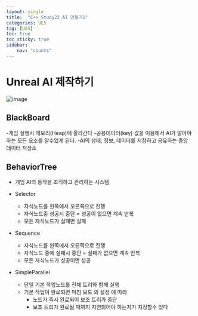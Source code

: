 ```yaml
---
layout: single
title:  "C++_Study22_AI 만들기1"
categories: UE5
tag: [UE5]
toc: true
toc_sticky: true
sidebar:
    nav: "counts"
---
```


# Unreal AI 제작하기 
![image](https://github.com/silverlnng/VRFirstProject/assets/112385982/5b5e49db-bd3b-4426-98f4-3c6ff9b78c43)


## BlackBoard
-게임 실행시 메모리(Heap)에 올라간다 
-공용데이터(key) 값을 이용해서 AI가 알아야 하는 모든 요소를 알수있게 된다.
-AI의 상태, 정보, 데이터를 저장하고 공유하는 중앙 데이터 저장소

## BehaviorTree

* 게임 AI의 동작을 조직하고 관리하는 시스템
   
* Selector
    * 자식노드를 왼쪽에서 오른쪽으로 진행
    * 자식노드중 성공시 중단 = 성공이 없으면 계속 반복 
    * 모든 자식노드가 실패면 실패
   
* Sequence
    * 자식노드를 왼쪽에서 오른쪽으로 진행
    * 자식노드 중에 실패시 중단 = 실패가 없으면 계속 반복
    * 모든 자식노드가 성공이면 성공  

* SimpleParallel
    * 단일 기본 작업노드를 전체 트리와 함께 실행
    * 기본 작업이 완료되면 마침 모드 의 설정 에 따라
        * 노드가 즉시 완료되어 보조 트리가 중단
        * 보조 트리가 완료될 때까지 지연되어야 하는지가 지정할수 있다

## 


